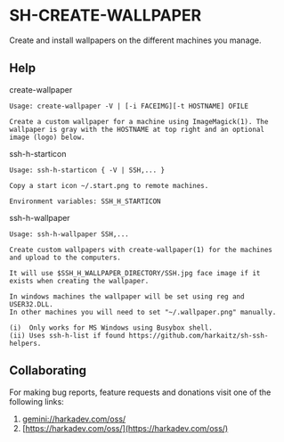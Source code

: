 # SH-CREATE-WALLPAPER

Create and install wallpapers on the different machines you manage.

## Help

create-wallpaper

    Usage: create-wallpaper -V | [-i FACEIMG][-t HOSTNAME] OFILE
    
    Create a custom wallpaper for a machine using ImageMagick(1). The
    wallpaper is gray with the HOSTNAME at top right and an optional
    image (logo) below.

ssh-h-starticon

    Usage: ssh-h-starticon { -V | SSH,... }
    
    Copy a start icon ~/.start.png to remote machines.
    
    Environment variables: SSH_H_STARTICON

ssh-h-wallpaper

    Usage: ssh-h-wallpaper SSH,...
    
    Create custom wallpapers with create-wallpaper(1) for the machines
    and upload to the computers.
    
    It will use $SSH_H_WALLPAPER_DIRECTORY/SSH.jpg face image if it
    exists when creating the wallpaper.
    
    In windows machines the wallpaper will be set using reg and USER32.DLL.
    In other machines you will need to set "~/.wallpaper.png" manually.
    
    (i)  Only works for MS Windows using Busybox shell.
    (ii) Uses ssh-h-list if found https://github.com/harkaitz/sh-ssh-helpers.

## Collaborating

For making bug reports, feature requests and donations visit
one of the following links:

1. [gemini://harkadev.com/oss/](gemini://harkadev.com/oss/)
2. [https://harkadev.com/oss/](https://harkadev.com/oss/)
